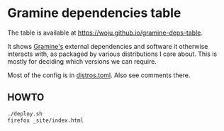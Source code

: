 # Gramine dependencies table

The table is available at https://woju.github.io/gramine-deps-table.

It shows [Gramine's](https://github.com/gramineproject/gramine) external
dependencies and software it otherwise interacts with, as packaged by various
distributions I care about. This is mostly for deciding which versions we can
require.

Most of the config is in [distros.toml](distros.toml). Also see comments there.

## HOWTO

```sh
./deploy.sh
firefox _site/index.html
```

<!-- vim: set tw=80 : -->
